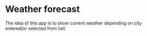 # Weather forecast

The idea of this app is to show current weather depending on city entered(or selected from list)


